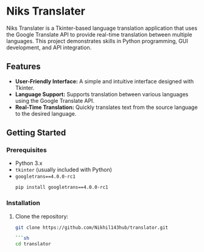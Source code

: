 # Niks Translater

Niks Translater is a Tkinter-based language translation application that uses the Google Translate API to provide real-time translation between multiple languages. This project demonstrates skills in Python programming, GUI development, and API integration.

## Features

- **User-Friendly Interface:** A simple and intuitive interface designed with Tkinter.
- **Language Support:** Supports translation between various languages using the Google Translate API.
- **Real-Time Translation:** Quickly translates text from the source language to the desired language.

## Getting Started

### Prerequisites

- Python 3.x
- `tkinter` (usually included with Python)
- `googletrans==4.0.0-rc1`
  ```sh
  pip install googletrans==4.0.0-rc1

### Installation

1. Clone the repository:
   ```sh
   git clone https://github.com/Nikhil143hub/translator.git
   
   ```sh
   cd translator
